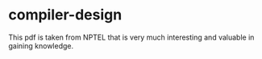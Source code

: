 # compiler-design

This pdf is taken from NPTEL that is very much interesting and valuable in gaining knowledge.
